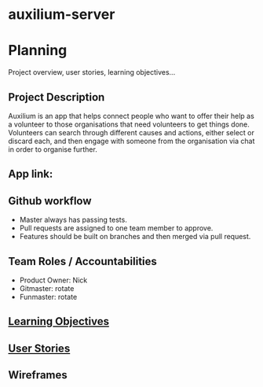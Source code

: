 # auxilium-server

Planning  
========
Project overview, user stories, learning objectives... 

Project Description
-------------------
Auxilium is an app that helps connect people who want to offer their help as a volunteer to those organisations that need volunteers to get things done. Volunteers can search through different causes and actions, either select or discard each, and then engage with someone from the organisation via chat in order to organise further. 

App link:
---------


Github workflow
---------------
* Master always has passing tests.
* Pull requests are assigned to one team member to approve. 
* Features should be built on branches and then merged via pull request.

Team Roles / Accountabilities
-----------------------------

* Product Owner: Nick
* Gitmaster: rotate
* Funmaster: rotate

[Learning Objectives](learningObjectives.md)
---------------------

[User Stories](userStories.md)
------------  
 
Wireframes
------------
